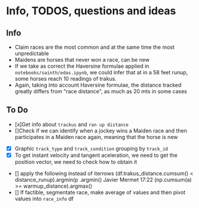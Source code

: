 # Info, TODOS, questions and ideas

## Info
- Claim races are the most common and at the same time the most unpredictable
- Maidens are horses that never won a race, can be new
- If we take as correct the Haversine formulae applied in `notebooks/sainth/edas.ipynb`, we could infer that at in a 58 feet runup, some horses reach 10 readings of trakus.
- Again, taking into account Haversine formulae, the distance tracked greatly differs from "race distance", as much as 20 mts in some cases


## To Do
- [x]Get info about `trackus` and `ran up distance`
- []Check if we can identify when a jockey wins a Maiden race and then participates in a Maiden race again, meaning that the horse is new
- [x] Graphic `track_type` and `track_condition` grouping by `track_id`
- [x] To get instant velocity and tangent aceleration, we need to get the position vector, we need to check how to obtain it
- [] apply the following instead of iterrows
(df.trakus_distance.cumsum() < distance_runup).argmin(p
.argmin()
Javier Mermet
17:22
(np.cumsum(a) >= warmup_distance).argmax()
- [] If factible, segmentate race, make average of values and then pivot values into `race_info` df
